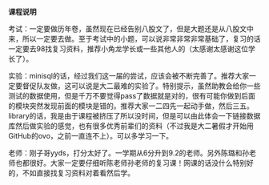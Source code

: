 **课程说明**

考试：一定要做历年卷，虽然现在已经告别八股文了，但是大题还是从八股文中来，所以一定要去做。至于考试中的小题，可以说非常非常非常基础了，复习的话一定要去98找复习资料，推荐小角龙学长或一些其他人的（太感谢太感谢这位学长了）。

实验：minisql的话，经过我们这一届的尝试，应该会被不断完善了。推荐大家一定要督促队友做，这可以说是大二最难的实验了。特别提示，虽然助教会给你一些测试的数据使用，但是千万不要觉得pass了数据就是对的，很有可能你做到后面的模块突然发现前面的模块是错的。推荐大家一二四先一起动手做，然后三五。library的话，我是由于课程被挤压了所以没时间，但是可以由此体会一下链接数据库然后做实验的感觉，也有很多优秀前辈们的资料（不过我是大二暑假才开始用GitHub的ovo，之前一直连不上）。可以多学习一下。

老师：刚子哥yyds，打分太好了。一学期从6分升到9.2的老师。另外陈璐和孙老师也都很好。大家一定要仔细听陈老师孙老师的复习课！网课的话没什么特别好的，不如直接找复习资料对着看然后学。